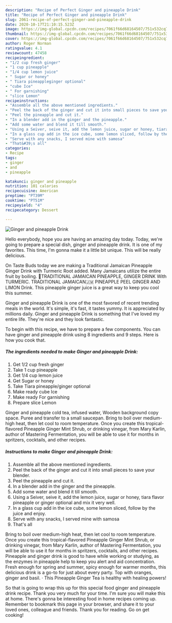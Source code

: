 ```yaml
---
description: "Recipe of Perfect Ginger and pineapple Drink"
title: "Recipe of Perfect Ginger and pineapple Drink"
slug: 2061-recipe-of-perfect-ginger-and-pineapple-drink
date: 2020-10-17T21:10:15.523Z
image: https://img-global.cpcdn.com/recipes/7061f66d68164507/751x532cq70/ginger-and-pineapple-drink-recipe-main-photo.jpg
thumbnail: https://img-global.cpcdn.com/recipes/7061f66d68164507/751x532cq70/ginger-and-pineapple-drink-recipe-main-photo.jpg
cover: https://img-global.cpcdn.com/recipes/7061f66d68164507/751x532cq70/ginger-and-pineapple-drink-recipe-main-photo.jpg
author: Roger Norman
ratingvalue: 4.1
reviewcount: 47458
recipeingredient:
- "1/2 cup fresh ginger"
- "1 cup pineapple"
- "1/4 cup lemon juice"
- " Sugar or honey"
- " Tiara pineappleginger optional"
- "cube Ice"
- " For garnishing"
- "slice Lemon"
recipeinstructions:
- "Assemble all the above mentioned ingredients."
- "Peel the back of the ginger and cut it into small pieces to save your blender."
- "Peel the pineapple and cut it."
- "In a blender add in the ginger and the pineapple."
- "Add some water and blend it till smooth."
- "Using a Seiver, seive it, add the lemon juice, sugar or honey, tiara flavor pineapple or ginger optional and mix it very well."
- "In a glass cup add in the ice cube, some lemon sliced, follow by the juice and enjoy."
- "Serve with any snacks, I served mine with samosa"
- "That&#39;s all"
categories:
- Recipe
tags:
- ginger
- and
- pineapple

katakunci: ginger and pineapple 
nutrition: 101 calories
recipecuisine: American
preptime: "PT39M"
cooktime: "PT51M"
recipeyield: "4"
recipecategory: Dessert

---
```



![Ginger and pineapple Drink](https://img-global.cpcdn.com/recipes/7061f66d68164507/751x532cq70/ginger-and-pineapple-drink-recipe-main-photo.jpg)

Hello everybody, hope you are having an amazing day today. Today, we're going to prepare a special dish, ginger and pineapple drink. It is one of my favorites. This time, I'm gonna make it a little bit unique. This will be really delicious.

On Taste Buds today we are making a Traditional Jamaican Pineapple Ginger Drink with Turmeric Root added. Many Jamaicans utilize the entire fruit by boiling. 🔴TRADITIONAL JAMAICAN PINEAPPLE, GINGER DRINK With TURMERIC. TRADITIONAL JAMAICAN🇯🇲 PINEAPPLE PEEL GINGER AND LIMON Drink. This pineapple ginger juice is a great way to keep you cool this summer.

Ginger and pineapple Drink is one of the most favored of recent trending meals in the world. It's simple, it's fast, it tastes yummy. It is appreciated by millions daily. Ginger and pineapple Drink is something that I've loved my entire life. They're nice and they look fantastic.


To begin with this recipe, we have to prepare a few components. You can have ginger and pineapple drink using 8 ingredients and 9 steps. Here is how you cook that.

<!--inarticleads1-->

##### The ingredients needed to make Ginger and pineapple Drink:

1. Get 1/2 cup fresh ginger
1. Take 1 cup pineapple
1. Get 1/4 cup lemon juice
1. Get  Sugar or honey
1. Take  Tiara pineapple/ginger optional
1. Make ready cube Ice
1. Make ready  For garnishing
1. Prepare slice Lemon


Ginger and pineapple cold tea, infused water, Wooden background copy space. Puree and transfer to a small saucepan. Bring to boil over medium-high heat, then let cool to room temperature. Once you create this tropical-flavored Pineapple Ginger Mint Shrub, or drinking vinegar, from Mary Karlin, author of Mastering Fermentation, you will be able to use it for months in spritzers, cocktails, and other recipes. 

<!--inarticleads2-->

##### Instructions to make Ginger and pineapple Drink:

1. Assemble all the above mentioned ingredients.
1. Peel the back of the ginger and cut it into small pieces to save your blender.
1. Peel the pineapple and cut it.
1. In a blender add in the ginger and the pineapple.
1. Add some water and blend it till smooth.
1. Using a Seiver, seive it, add the lemon juice, sugar or honey, tiara flavor pineapple or ginger optional and mix it very well.
1. In a glass cup add in the ice cube, some lemon sliced, follow by the juice and enjoy.
1. Serve with any snacks, I served mine with samosa
1. That&#39;s all


Bring to boil over medium-high heat, then let cool to room temperature. Once you create this tropical-flavored Pineapple Ginger Mint Shrub, or drinking vinegar, from Mary Karlin, author of Mastering Fermentation, you will be able to use it for months in spritzers, cocktails, and other recipes. Pineapple and ginger drink is good to have while working or studying, as the enzymes in pineapple help to keep you alert and aid concentration. Fresh enough for spring and summer, spicy enough for warmer months, this delicious drink is a go-to for just about every party. Top with oranges, ginger and basil. · This Pineapple Ginger Tea is healthy with healing powers! 

So that is going to wrap this up for this special food ginger and pineapple drink recipe. Thank you very much for your time. I'm sure you will make this at home. There's gonna be interesting food in home recipes coming up. Remember to bookmark this page in your browser, and share it to your loved ones, colleague and friends. Thank you for reading. Go on get cooking!
